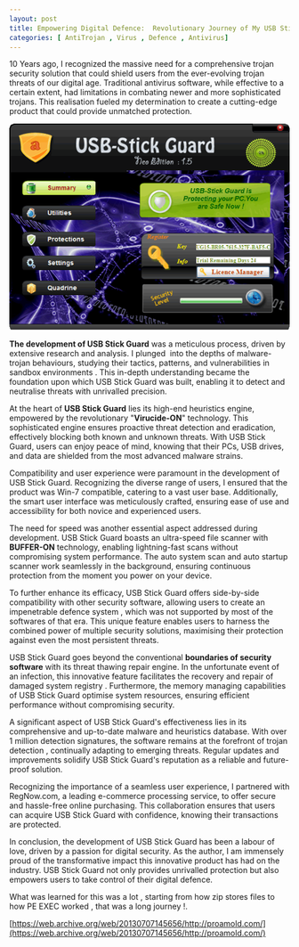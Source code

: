 ```yaml
---
layout: post
title: Empowering Digital Defence:  Revolutionary Journey of My USB Stick Guard (2012)
categories: [ AntiTrojan , Virus , Defence , Antivirus]
---
```


10 Years ago, I recognized the massive need for a comprehensive trojan security solution that could shield users from the ever-evolving trojan threats of our digital age. Traditional antivirus software, while effective to a certain extent, had limitations in combating newer and more sophisticated trojans. This realisation fueled my determination to create a cutting-edge product that could provide unmatched protection.

![](/images/usb_stick_guard.png)

**The development of USB Stick Guard** was a meticulous process, driven by extensive research and analysis. I plunged  into the depths of malware-trojan behaviours, studying their tactics, patterns, and vulnerabilities in sandbox environments . This in-depth understanding became the foundation upon which USB Stick Guard was built, enabling it to detect and neutralise threats with unrivalled precision.

At the heart of **USB Stick Guard** lies its high-end heuristics engine, empowered by the revolutionary "**Virucide-ON**" technology. This sophisticated engine ensures proactive threat detection and eradication, effectively blocking both known and unknown threats. With USB Stick Guard, users can enjoy peace of mind, knowing that their PCs, USB drives, and data are shielded from the most advanced malware strains.

Compatibility and user experience were paramount in the development of USB Stick Guard. Recognizing the diverse range of users, I ensured that the product was Win-7 compatible, catering to a vast user base. Additionally, the smart user interface was meticulously crafted, ensuring ease of use and accessibility for both novice and experienced users.

The need for speed was another essential aspect addressed during development. USB Stick Guard boasts an ultra-speed file scanner with **BUFFER-ON** technology, enabling lightning-fast scans without compromising system performance. The auto system scan and auto startup scanner work seamlessly in the background, ensuring continuous protection from the moment you power on your device.

To further enhance its efficacy, USB Stick Guard offers side-by-side compatibility with other security software, allowing users to create an impenetrable defence system , which was not supported by most of the softwares of that era. This unique feature enables users to harness the combined power of multiple security solutions, maximising their protection against even the most persistent threats.

USB Stick Guard goes beyond the conventional **boundaries of security software** with its threat thawing repair engine. In the unfortunate event of an infection, this innovative feature facilitates the recovery and repair of damaged system registry . Furthermore, the memory managing capabilities of USB Stick Guard optimise system resources, ensuring efficient performance without compromising security.

A significant aspect of USB Stick Guard's effectiveness lies in its comprehensive and up-to-date malware and heuristics database. With over 1 million detection signatures, the software remains at the forefront of trojan detection , continually adapting to emerging threats. Regular updates and improvements solidify USB Stick Guard's reputation as a reliable and future-proof solution.

Recognizing the importance of a seamless user experience, I partnered with RegNow.com, a leading e-commerce processing service, to offer secure and hassle-free online purchasing. This collaboration ensures that users can acquire USB Stick Guard with confidence, knowing their transactions are protected.

In conclusion, the development of USB Stick Guard has been a labour of love, driven by a passion for digital security. As the author, I am immensely proud of the transformative impact this innovative product has had on the industry. USB Stick Guard not only provides unrivalled protection but also empowers users to take control of their digital defence.

What was learned for this was a lot , starting from how zip stores files to how PE EXEC worked , that was a long journey !.

[https://web.archive.org/web/20130707145656/http://proamold.com/](https://web.archive.org/web/20130707145656/http://proamold.com/)
